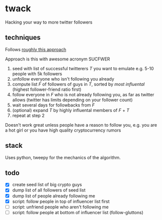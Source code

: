 # twack
Hacking your way to more twitter followers

## techniques

Follows [roughly this approach](https://mng.lincolnwdaniel.com/how-i-grew-from-300-to-5k-followers-in-just-3-weeks-2436528da845#.hjqoqzvr2)

Approach is this with awesome acronym SUCFWER

 1. seed with list of successful twitterers _T_ you want to emulate e.g. 5-10 people with 5k followers
 2. unfollow everyone who isn't following you already
 3. compute list _F_ of followers of guys in _T_, sorted by *most influental* (highest follower-friend ratio first)
 4. follow everyone in _F_ who is not already following you, as far as twitter allows (twitter has limits depending on your follower count)
 5. wait several days for followbacks from _F_
 6. (optional) expand _T_ by highly influental members of _F_ + _T_
 7. repeat at step 2

Doesn't work great unless people have a reason to follow you, e.g. you are a hot girl or you have high quality cryptocurrency rumors

## stack

Uses python, tweepy for the mechanics of the algorithm.

## todo

 - [x] create seed list of big crypto guys
 - [x] dump list of all followers of seed list
 - [x] dump list of people already following me
 - [x] script: follow people in top of influencer list first
 - [ ] script: unfriend people who aren't following me
 - [ ] script: follow people at bottom of influencer list (follow-gluttons)
